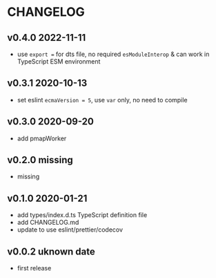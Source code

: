 # CHANGELOG

## v0.4.0 2022-11-11

- use `export =` for dts file, no required `esModuleInterop` & can work in TypeScript ESM environment

## v0.3.1 2020-10-13

- set eslint `ecmaVersion = 5`, use `var` only, no need to compile

## v0.3.0 2020-09-20

- add pmapWorker

## v0.2.0 missing

- missing

## v0.1.0 2020-01-21

- add types/index.d.ts TypeScript definition file
- add CHANGELOG.md
- update to use eslint/prettier/codecov

## v0.0.2 uknown date

- first release
